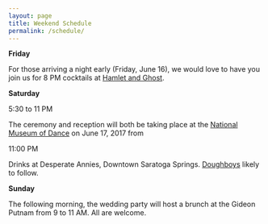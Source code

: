 ```yaml
---
layout: page
title: Weekend Schedule
permalink: /schedule/
---
```


**Friday**

For those arriving a night early (Friday, June 16), we would love to have you join us for 8 PM cocktails at [Hamlet and Ghost](http://www.hamletandghost.com/).

**Saturday**

5:30 to 11 PM

The ceremony and reception will both be taking place at the [National Museum of Dance](http://www.dancemuseum.org/) on June 17, 2017 from 

11:00 PM 

Drinks at Desperate Annies, Downtown Saratoga Springs. [Doughboys](http://www.dailygazette.com/news/2011/aug/19/0819_doughboys/?print) likely to follow.

**Sunday**

The following morning, the wedding party will host a brunch at the Gideon Putnam from 9 to 11 AM. All are welcome.
